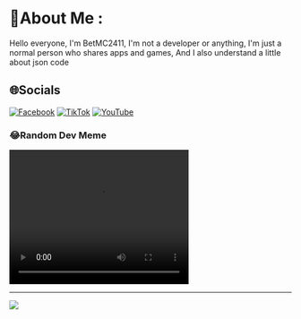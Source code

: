 # 💫About Me :
Hello everyone, I'm BetMC2411, I'm not a developer or anything, I'm just a normal person who shares apps and games, And I also understand a little about json code


## 🌐Socials
[![Facebook](https://img.shields.io/badge/Facebook-%231877F2.svg?logo=Facebook&logoColor=white)](https://facebook.com/duong.truongthanh.3551) [![TikTok](https://img.shields.io/badge/TikTok-%23000000.svg?logo=TikTok&logoColor=white)](https://tiktok.com/@betmc2411) [![YouTube](https://img.shields.io/badge/YouTube-%23FF0000.svg?logo=YouTube&logoColor=white)](https://youtube.com/c/betmc2411)


### 😂Random Dev Meme
<video src="https://github.com/BetMC2411/BetMC_Minecraft_Archive/raw/refs/heads/main/received_849206696740194.mp4" width="320" height="240" controls></video>


---
[![](https://visitcount.itsvg.in/api?id=BetMC2411&icon=0&color=0)](https://visitcount.itsvg.in)
